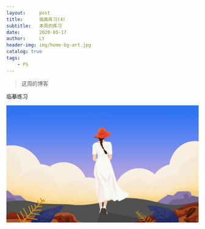 ```yaml
---
layout:     post
title:      插画练习(4)
subtitle:   本周的练习
date:       2020-05-17
author:     LY
header-img: img/home-bg-art.jpg
catalog: true
tags:
    - PS
---
```


> 这周的博客

临摹练习

![](/img/2020051701.png)


